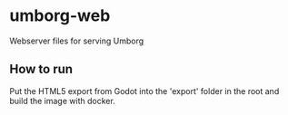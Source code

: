 # umborg-web
Webserver files for serving Umborg

## How to run

Put the HTML5 export from Godot into the 'export' folder in the root and build the image with docker.
